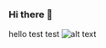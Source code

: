 ### Hi there 👋
hello test test
![alt text](https://image.brigitte.de/10832706/t/8F/v3/w1440/r1/-/hand-kinderlinien.jpg)
<!--
**LunaNaima/LunaNaima** is a ✨ _special_ ✨ repository because its `README.md` (this file) appears on your GitHub profile.

Here are some ideas to get you started:

- 🔭 I’m currently working on ...
- 🌱 I’m currently learning ...
- 👯 I’m looking to collaborate on ...
- 🤔 I’m looking for help with ...
- 💬 Ask me about ...
- 📫 How to reach me: ...
- 😄 Pronouns: ...
- ⚡ Fun fact: ...
-->
